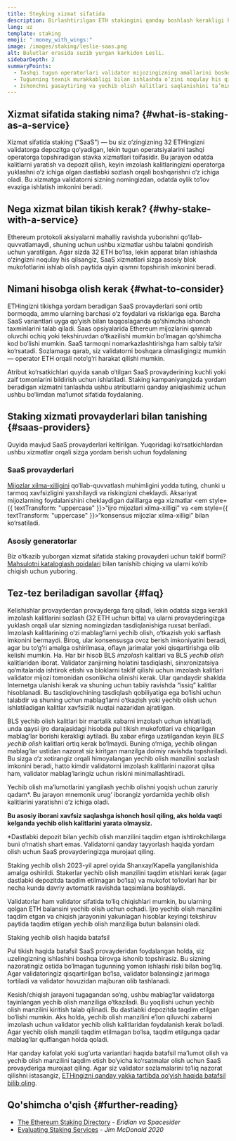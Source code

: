 ```yaml
---
title: Steyking xizmat sifatida
description: Birlashtirilgan ETH stakingini qanday boshlash kerakligi haqida umumiy ma'lumot
lang: uz
template: staking
emoji: ":money_with_wings:"
image: /images/staking/leslie-saas.png
alt: Bulutlar orasida suzib yurgan karkidon Lesli.
sidebarDepth: 2
summaryPoints:
  - Tashqi tugun operatorlari validator mijozingizning amallarini boshqaradi
  - Tugunning texnik murakkabligi bilan ishlashda o‘zini noqulay his qiladigan 32 ETHli har bir kishi uchun ajoyib tanlov
  - Ishonchni pasaytiring va yechib olish kalitlari saqlanishini ta’minlang
---
```


## Xizmat sifatida staking nima? {#what-is-staking-as-a-service}

Xizmat sifatida staking (“SaaS”) — bu siz o‘zingizning 32 ETHingizni validatorga depozitga qo‘yadigan, lekin tugun operatsiyalarini tashqi operatorga topshiradigan stavka xizmatlari toifasidir. Bu jarayon odatda kalitlarni yaratish va depozit qilish, keyin imzolash kalitlaringizni operatorga yuklashni o‘z ichiga olgan dastlabki sozlash orqali boshqarishni o‘z ichiga oladi. Bu xizmatga validatorni sizning nomingizdan, odatda oylik to‘lov evaziga ishlatish imkonini beradi.

## Nega xizmat bilan tikish kerak? {#why-stake-with-a-service}

Ethereum protokoli aksiyalarni mahalliy ravishda yuborishni qo‘llab-quvvatlamaydi, shuning uchun ushbu xizmatlar ushbu talabni qondirish uchun yaratilgan. Agar sizda 32 ETH bo‘lsa, lekin apparat bilan ishlashda o‘zingizni noqulay his qilsangiz, SaaS xizmatlari sizga asosiy blok mukofotlarini ishlab olish paytida qiyin qismni topshirish imkonini beradi.

<CardGrid>
  <Card title="Shaxsiy validatoringiz" emoji=":desktop_computer:" description="Deposit your own 32 ETH to activate your own set of signing keys that will participate in Ethereum consensus. Monitor your progress with dashboards to watch those ETH rewards accumulate." />
  <Card title="Boshlash oson" emoji="🏁" description="Forget about hardware specs, setup, node maintenance and upgrades. SaaS providers let you outsource the hard part by uploading your own signing credentials, allowing them to run a validator on your behalf, for a small cost." />
  <Card title="Riskni cheklash" emoji=":shield:" description="In many cases users do not have to give up access to the keys that enable withdrawing or transferring staked funds. These are different from the signing keys, and can be stored separately to limit (but not eliminate) your risk as a staker." />
</CardGrid>

<StakingComparison page="saas" />

## Nimani hisobga olish kerak {#what-to-consider}

ETHingizni tikishga yordam beradigan SaaS provayderlari soni ortib bormoqda, ammo ularning barchasi o‘z foydalari va risklariga ega. Barcha SaaS variantlari uyga qo‘yish bilan taqqoslaganda qo‘shimcha ishonch taxminlarini talab qiladi. Saas opsiyalarida Ethereum mijozlarini qamrab oluvchi ochiq yoki tekshiruvdan o‘tkazilishi mumkin bo‘lmagan qo‘shimcha kod bo‘lishi mumkin. SaaS tarmoqni nomarkazlashtirishga ham salbiy ta’sir ko‘rsatadi. Sozlamaga qarab, siz validatorni boshqara olmasligingiz mumkin — operator ETH orqali noto‘g‘ri harakat qilishi mumkin.

Atribut ko‘rsatkichlari quyida sanab o‘tilgan SaaS provayderining kuchli yoki zaif tomonlarini bildirish uchun ishlatiladi. Staking kampaniyangizda yordam beradigan xizmatni tanlashda ushbu atributlarni qanday aniqlashimiz uchun ushbu bo‘limdan ma’lumot sifatida foydalaning.

<StakingConsiderations page="saas" />

## Staking xizmati provayderlari bilan tanishing {#saas-providers}

Quyida mavjud SaaS provayderlari keltirilgan. Yuqoridagi ko‘rsatkichlardan ushbu xizmatlar orqali sizga yordam berish uchun foydalaning

<ProductDisclaimer />

### SaaS provayderlari

<StakingProductsCardGrid category="saas" />

[Mijozlar xilma-xilligini](/developers/docs/nodes-and-clients/client-diversity/) qo‘llab-quvvatlash muhimligini yodda tuting, chunki u tarmoq xavfsizligini yaxshilaydi va riskingizni cheklaydi. Aksariyat mijozlarning foydalanishini cheklaydigan dalillarga ega xizmatlar <em style={{ textTransform: "uppercase" }}>“ijro mijozlari xilma-xilligi”</em> va <em style={{ textTransform: "uppercase" }}>“konsensus mijozlar xilma-xilligi”</em> bilan ko‘rsatiladi.

### Asosiy generatorlar

<StakingProductsCardGrid category="keyGen" />

Biz o‘tkazib yuborgan xizmat sifatida staking provayderi uchun taklif bormi? [Mahsulotni kataloglash qoidalari](/contributing/adding-staking-products/) bilan tanishib chiqing va ularni ko‘rib chiqish uchun yuboring.

## Tez-tez beriladigan savollar {#faq}

<ExpandableCard title="Mening kalitlarim kimda boʻladi?" eventCategory="SaasStaking" eventName="clicked who holds my keys">
Kelishishlar provayderdan provayderga farq qiladi, lekin odatda sizga kerakli imzolash kalitlarini sozlash (32 ETH uchun bitta) va ularni provayderingizga yuklash orqali ular sizning nomingizdan tasdiqlanishiga ruxsat beriladi. Imzolash kalitlarining o‘zi mablag‘larni yechib olish, o‘tkazish yoki sarflash imkonini bermaydi. Biroq, ular konsensusga ovoz berish imkoniyatini beradi, agar bu to‘g‘ri amalga oshirilmasa, oflayn jarimalar yoki qisqartirishga olib kelishi mumkin.
</ExpandableCard>

<ExpandableCard title="Demak, ikkita kalit toʻplami boʻlar ekan-da?" eventCategory="SaasStaking" eventName="clicked so there are two sets of keys">
Ha. Har bir hisob BLS <em>imzolash</em> kalitlari va BLS <em>yechib olish</em> kalitlaridan iborat. Validator zanjirning holatini tasdiqlashi, sinxronizatsiya qo‘mitalarida ishtirok etishi va bloklarni taklif qilishi uchun imzolash kalitlari validator mijozi tomonidan osonlikcha olinishi kerak. Ular qandaydir shaklda Internetga ulanishi kerak va shuning uchun tabiiy ravishda “issiq” kalitlar hisoblanadi. Bu tasdiqlovchining tasdiqlash qobiliyatiga ega bo‘lishi uchun talabdir va shuning uchun mablag‘larni o‘tkazish yoki yechib olish uchun ishlatiladigan kalitlar xavfsizlik nuqtai nazaridan ajratilgan.

BLS yechib olish kalitlari bir martalik xabarni imzolash uchun ishlatiladi, unda qaysi ijro darajasidagi hisobda pul tikish mukofotlari va chiqarilgan mablag‘lar borishi kerakligi aytiladi. Bu xabar efirga uzatilgandan keyin <em>BLS yechib olish</em> kalitlari ortiq kerak bo‘lmaydi. Buning o‘rniga, yechib olingan mablag‘lar ustidan nazorat siz kiritgan manzilga doimiy ravishda topshiriladi. Bu sizga o‘z xotirangiz orqali himoyalangan yechib olish manzilini sozlash imkonini beradi, hatto kimdir validatorni imzolash kalitlarini nazorat qilsa ham, validator mablag‘laringiz uchun riskini minimallashtiradi.

Yechib olish ma’lumotlarini yangilash yechib olishni yoqish uchun zaruriy qadam\*. Bu jarayon mnemonik urug‘ iborangiz yordamida yechib olish kalitlarini yaratishni o‘z ichiga oladi.

<strong>Bu asosiy iborani xavfsiz saqlashga ishonch hosil qiling, aks holda vaqti kelganda yechib olish kalitlarini yarata olmaysiz.</strong>

\*Dastlabki depozit bilan yechib olish manzilini taqdim etgan ishtirokchilarga buni o‘rnatish shart emas. Validatorni qanday tayyorlash haqida yordam olish uchun SaaS provayderingizga murojaat qiling.
</ExpandableCard>

<ExpandableCard title="Qachon yechib olishim mumkin?" eventCategory="SaasStaking" eventName="clicked when can I withdraw">
Staking yechib olish 2023-yil aprel oyida Shanxay/Kapella yangilanishida amalga oshirildi. Stakerlar yechib olish manzilini taqdim etishlari kerak (agar dastlabki depozitda taqdim etilmagan bo‘lsa) va mukofot to‘lovlari har bir necha kunda davriy avtomatik ravishda taqsimlana boshlaydi.

Validatorlar ham validator sifatida to‘liq chiqishlari mumkin, bu ularning qolgan ETH balansini yechib olish uchun ochadi. Ijro yechib olish manzilini taqdim etgan va chiqish jarayonini yakunlagan hisoblar keyingi tekshiruv paytida taqdim etilgan yechib olish manziliga butun balansini oladi.

<ButtonLink href="/staking/withdrawals/">Staking yechib olish haqida batafsil</ButtonLink>
</ExpandableCard>

<ExpandableCard title="Men slashga uchragan taqdirda nima sodir bo‘ladi?" eventCategory="SaasStaking" eventName="clicked what happens if I get slashed">
Pul tikish haqida batafsil SaaS provayderidan foydalangan holda, siz uzelingizning ishlashini boshqa birovga ishonib topshirasiz. Bu sizning nazoratingiz ostida bo‘lmagan tugunning yomon ishlashi riski bilan bog‘liq. Agar validatoringiz qisqartirilgan bo‘lsa, validator balansingiz jarimaga tortiladi va validator hovuzidan majburan olib tashlanadi.

Kesish/chiqish jarayoni tugagandan so‘ng, ushbu mablag‘lar validatorga tayinlangan yechib olish manziliga o‘tkaziladi. Bu yoqilishi uchun yechib olish manzilini kiritish talab qilinadi. Bu dastlabki depozitda taqdim etilgan bo‘lishi mumkin. Aks holda, yechib olish manzilini e’lon qiluvchi xabarni imzolash uchun validator yechib olish kalitlaridan foydalanish kerak bo‘ladi. Agar yechib olish manzili taqdim etilmagan bo‘lsa, taqdim etilgunga qadar mablag‘lar qulflangan holda qoladi.

Har qanday kafolat yoki sug‘urta variantlari haqida batafsil ma’lumot olish va yechib olish manzilini taqdim etish bo‘yicha ko‘rsatmalar olish uchun SaaS provayderiga murojaat qiling. Agar siz validator sozlamalarini to‘liq nazorat qilishni istasangiz, [ETHingizni qanday yakka tartibda qo‘yish haqida batafsil bilib oling](/staking/solo/).
</ExpandableCard>

## Qo'shimcha o'qish {#further-reading}

- [The Ethereum Staking Directory](https://www.staking.directory/) - _Eridian va Spacesider_
- [Evaluating Staking Services](https://www.attestant.io/posts/evaluating-staking-services/) - _Jim McDonald 2020_
